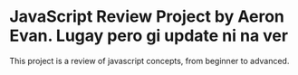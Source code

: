 # JavaScript Review Project by Aeron Evan. Lugay pero gi update ni na ver
This project is a review of javascript concepts, from beginner to advanced. 